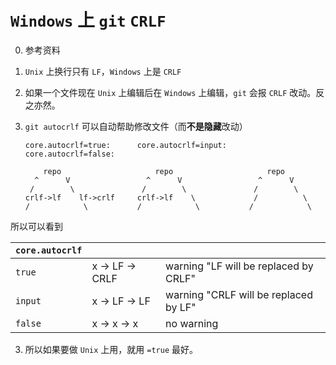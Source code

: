 # `Windows` 上 `git` `CRLF`

0. 参考资料
1. `Unix` 上换行只有 `LF`，`Windows` 上是 `CRLF`

1. 如果一个文件现在 `Unix` 上编辑后在 `Windows` 上编辑，`git` 会报 `CRLF` 改动。反之亦然。

2. `git autocrlf` 可以自动帮助修改文件（而**不是隐藏**改动）
	```
   core.autocrlf=true:      core.autocrlf=input:     core.autocrlf=false:

        repo                     repo                     repo
      ^      V                 ^      V                 ^      V
     /        \               /        \               /        \
   crlf->lf    lf->crlf     crlf->lf    \             /          \
   /            \           /            \           /            \
	```

所以可以看到

|  `core.autocrlf`  |      |      |
| ---- | ---- | ---- |
|`true`|    x -> LF -> CRLF |  warning "LF will be replaced by CRLF" |
|`input`|   x -> LF -> LF    | warning "CRLF will be replaced by LF" |
|`false`|   x -> x -> x       |no warning |



3. 所以如果要做 `Unix` 上用，就用 `=true` 最好。
